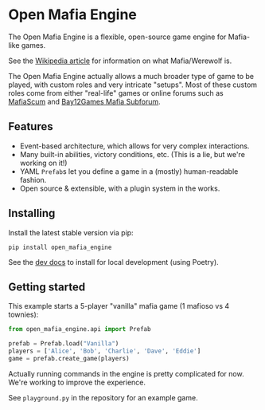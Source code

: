 # Open Mafia Engine

The Open Mafia Engine is a flexible, open-source game engine for Mafia-like games.

See the [Wikipedia article](https://en.wikipedia.org/wiki/Mafia_%28party_game%29)
for information on what Mafia/Werewolf is.

The Open Mafia Engine actually allows a much broader type of game to be played,
with custom roles and very intricate "setups". Most of these custom roles come
from either "real-life" games or online forums such as
[MafiaScum](https://wiki.mafiascum.net/index.php?title=Main_Page) and
[Bay12Games Mafia Subforum](http://www.bay12forums.com/smf/index.php?board=20.0).

## Features

- Event-based architecture, which allows for very complex interactions.
- Many built-in abilities, victory conditions, etc.
  (This is a lie, but we're working on it!)
- YAML `Prefab`s let you define a game in a (mostly) human-readable fashion.
- Open source & extensible, with a plugin system in the works.

## Installing

Install the latest stable version via pip:

`pip install open_mafia_engine`

See the [dev docs](docs/development/installing_dev.md) to install for local
development (using Poetry).

## Getting started

This example starts a 5-player "vanilla" mafia game (1 mafioso vs 4 townies):

```python
from open_mafia_engine.api import Prefab

prefab = Prefab.load("Vanilla")
players = ['Alice', 'Bob', 'Charlie', 'Dave', 'Eddie']
game = prefab.create_game(players)
```

Actually running commands in the engine is pretty complicated for now.
We're working to improve the experience.

See `playground.py` in the repository for an example game.
